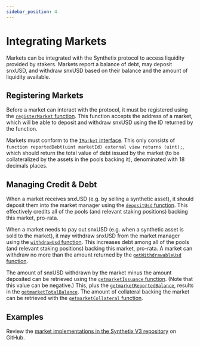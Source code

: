```yaml
---
sidebar_position: 4
---
```


# Integrating Markets

Markets can be integrated with the Synthetix protocol to access liquidity provided by stakers. Markets report a balance of debt, may deposit snxUSD, and withdraw snxUSD based on their balance and the amount of liquidity available.

## Registering Markets

Before a market can interact with the protocol, it must be registered using the [`registerMarket` function](/protocol/technical-reference/smart-contracts#registermarket). This function accepts the address of a market, which will be able to deposit and withdraw snxUSD using the ID returned by the function.

Markets must conform to the [`IMarket` interface](https://github.com/Synthetixio/synthetix-v3/blob/main/packages/synthetix-main/contracts/interfaces/external/IMarket.sol). This only consists of `function reportedDebt(uint marketId) external view returns (uint);`, which should return the total value of debt issued by the market (to be collateralized by the assets in the pools backing it), denominated with 18 decimals places.

## Managing Credit & Debt

When a market receives snxUSD (e.g. by selling a synthetic asset), it should deposit them into the market manager using the [`depositUsd` function](/protocol/technical-reference/smart-contracts#depositusd). This effectively credits all of the pools (and relevant staking positions) backing this market, pro-rata.

When a market needs to pay out snxUSD (e.g. when a synthetic asset is sold to the market), it may withdraw snxUSD from the market manager using the [`withdrawUsd` function](/protocol/technical-reference/smart-contracts#withdrawusd). This increases debt among all of the pools (and relevant staking positions) backing this market, pro-rata. A market can withdraw no more than the amount returned by the [`getWithdrawableUsd` function](/protocol/technical-reference/smart-contracts#getwithdrawableusd).

The amount of snxUSD withdrawn by the market minus the amount deposited can be retrieved using the [`getmarketIssuance` function](/protocol/technical-reference/smart-contracts#getmarketissuance). (Note that this value can be negative.) This, plus the [`getmarketReportedBalance`](/protocol/technical-reference/smart-contracts#getmarketreportedbalance), results in the [`getmarketTotalBalance`](/protocol/technical-reference/smart-contracts#getmarkettotalbalance). The amount of collateral backing the market can be retrieved with the [`getmarketCollateral` function](/protocol/technical-reference/smart-contracts#getmarketcollateral).

## Examples

Review the [market implementations in the Synthetix V3 repository](https://github.com/Synthetixio/synthetix-v3/tree/main/markets) on GitHub.
